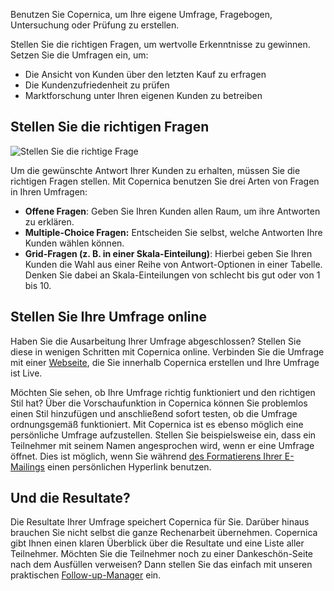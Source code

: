 Benutzen Sie Copernica, um Ihre eigene Umfrage, Fragebogen, Untersuchung
oder Prüfung zu erstellen.

Stellen Sie die richtigen Fragen, um wertvolle Erkenntnisse zu gewinnen.
Setzen Sie die Umfragen ein, um:

-   Die Ansicht von Kunden über den letzten Kauf zu erfragen
-   Die Kundenzufriedenheit zu prüfen
-   Marktforschung unter Ihren eigenen Kunden zu betreiben

Stellen Sie die richtigen Fragen
--------------------------------

![Stellen Sie die richtige Frage
](../images/de-umfragen-thumb.png "Stellen Sie die richtige Frage ")

Um die gewünschte Antwort Ihrer Kunden zu erhalten, müssen Sie die
richtigen Fragen stellen. Mit Copernica benutzen Sie drei Arten von
Fragen in Ihren Umfragen:

-   **Offene Fragen**: Geben Sie Ihren Kunden allen Raum, um ihre
    Antworten zu erklären.
-   **Multiple-Choice Fragen:** Entscheiden Sie selbst, welche Antworten
    Ihre Kunden wählen können.
-   **Grid-Fragen (z. B. in einer Skala-Einteilung)**: Hierbei geben Sie
    Ihren Kunden die Wahl aus einer Reihe von Antwort-Optionen in einer
    Tabelle. Denken Sie dabei an Skala-Einteilungen von schlecht bis gut
    oder von 1 bis 10.

Stellen Sie Ihre Umfrage online
-------------------------------

Haben Sie die Ausarbeitung Ihrer Umfrage abgeschlossen? Stellen Sie
diese in wenigen Schritten mit Copernica online. Verbinden Sie die
Umfrage mit einer
[Webseite](http://www.copernica.com/de/funktionen/webseiten "Webseite"),
die Sie innerhalb Copernica erstellen und Ihre Umfrage ist Live.

Möchten Sie sehen, ob Ihre Umfrage richtig funktioniert und den
richtigen Stil hat? Über die Vorschaufunktion in Copernica können Sie
problemlos einen Stil hinzufügen und anschließend sofort testen, ob die
Umfrage ordnungsgemäß funktioniert. Mit Copernica ist es ebenso möglich
eine persönliche Umfrage aufzustellen. Stellen Sie beispielsweise ein,
dass ein Teilnehmer mit seinem Namen angesprochen wird, wenn er eine
Umfrage öffnet. Dies ist möglich, wenn Sie während [des Formatierens
Ihrer
E-Mailings](http://www.copernica.com/de/funktionen/e-mailings/e-mailings-gestalten "E-Mailings aufstellen")
einen persönlichen Hyperlink benutzen.

**Und die Resultate?**
----------------------

Die Resultate Ihrer Umfrage speichert Copernica für Sie. Darüber hinaus
brauchen Sie nicht selbst die ganze Rechenarbeit übernehmen. Copernica
gibt Ihnen einen klaren Überblick über die Resultate und eine Liste
aller Teilnehmer. Möchten Sie die Teilnehmer noch zu einer
Dankeschön-Seite nach dem Ausfüllen verweisen? Dann stellen Sie das
einfach mit unseren praktischen
[Follow-up-Manager](http://www.copernica.com/de/funktionen/e-mailings/automatisieren-sie-ihre-kampagnen "Follow-Up Manager")
ein.
